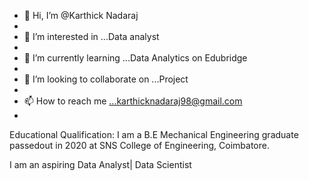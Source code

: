 - 👋 Hi, I’m @Karthick Nadaraj
- 
- 👀 I’m interested in ...Data analyst
- 
- 🌱 I’m currently learning ...Data Analytics on Edubridge 
-  
- 💞️ I’m looking to collaborate on ...Project
- 
- 📫 How to reach me ...karthicknadaraj98@gmail.com
- 

Educational Qualification:
       I am a B.E Mechanical Engineering graduate passedout in 2020 at 
       SNS College of Engineering, Coimbatore.
       
I am an aspiring Data Analyst| Data Scientist

<!---
karthicknadaraj/karthicknadaraj is a ✨ special ✨ repository because its `README.md` (this file) appears on your GitHub profile.
You can click the Preview link to take a look at your changes.
--->
